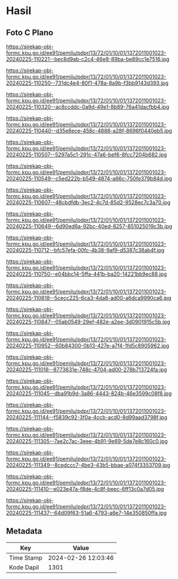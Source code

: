 # Hasil

## Foto C Plano

https://sirekap-obj-formc.kpu.go.id/ee91/pemilu/pdpr/13/72/01/10/01/1372011001023-20240225-110221--bec8d9ab-c2c4-46e8-89ba-be89cc1e7516.jpg

https://sirekap-obj-formc.kpu.go.id/ee91/pemilu/pdpr/13/72/01/10/01/1372011001023-20240225-110250--731dc4e4-80f1-478a-8a9b-f3bb9143d393.jpg

https://sirekap-obj-formc.kpu.go.id/ee91/pemilu/pdpr/13/72/01/10/01/1372011001023-20240225-110320--ac8ccddc-0a9d-49e1-8b89-76a41dacfbb4.jpg

https://sirekap-obj-formc.kpu.go.id/ee91/pemilu/pdpr/13/72/01/10/01/1372011001023-20240225-110440--d35e8ece-458c-4888-a28f-8696f0440eb5.jpg

https://sirekap-obj-formc.kpu.go.id/ee91/pemilu/pdpr/13/72/01/10/01/1372011001023-20240225-110507--5297a5c1-291c-47a6-bef6-8fcc7204b682.jpg

https://sirekap-obj-formc.kpu.go.id/ee91/pemilu/pdpr/13/72/01/10/01/1372011001023-20240225-110549--c5ed222b-b549-4874-a66c-750fe379b84d.jpg

https://sirekap-obj-formc.kpu.go.id/ee91/pemilu/pdpr/13/72/01/10/01/1372011001023-20240225-110607--48cbdfdb-3ec2-4c7d-85d2-9528ec7c3a70.jpg

https://sirekap-obj-formc.kpu.go.id/ee91/pemilu/pdpr/13/72/01/10/01/1372011001023-20240225-110649--6d90ed6a-92bc-40ed-8257-851025019c3b.jpg

https://sirekap-obj-formc.kpu.go.id/ee91/pemilu/pdpr/13/72/01/10/01/1372011001023-20240225-110712--bfc57efa-00fc-4b38-9af9-d5387c38ab4f.jpg

https://sirekap-obj-formc.kpu.go.id/ee91/pemilu/pdpr/13/72/01/10/01/1372011001023-20240225-110750--e04bbc14-5ffa-441b-ba20-14221bb9ec88.jpg

https://sirekap-obj-formc.kpu.go.id/ee91/pemilu/pdpr/13/72/01/10/01/1372011001023-20240225-110818--5cecc225-6ca3-4da8-ad00-a6dca9990ca6.jpg

https://sirekap-obj-formc.kpu.go.id/ee91/pemilu/pdpr/13/72/01/10/01/1372011001023-20240225-110847--05ab0549-29ef-482e-a2ee-3d0901915c5b.jpg

https://sirekap-obj-formc.kpu.go.id/ee91/pemilu/pdpr/13/72/01/10/01/1372011001023-20240225-110952--60b84300-0b13-427e-a7f4-1fd5c8905962.jpg

https://sirekap-obj-formc.kpu.go.id/ee91/pemilu/pdpr/13/72/01/10/01/1372011001023-20240225-111018--8773631e-748c-4704-ad00-278b713724fa.jpg

https://sirekap-obj-formc.kpu.go.id/ee91/pemilu/pdpr/13/72/01/10/01/1372011001023-20240225-111045--dba91b9d-3a86-4443-824b-46e3599c08f8.jpg

https://sirekap-obj-formc.kpu.go.id/ee91/pemilu/pdpr/13/72/01/10/01/1372011001023-20240225-111144--f5839c92-3f0a-4ccb-acd0-8d99aad3798f.jpg

https://sirekap-obj-formc.kpu.go.id/ee91/pemilu/pdpr/13/72/01/10/01/1372011001023-20240225-111305--7ae2c7ac-3eee-4b91-9e69-5de7e8c160c0.jpg

https://sirekap-obj-formc.kpu.go.id/ee91/pemilu/pdpr/13/72/01/10/01/1372011001023-20240225-111349--8cedccc7-4be3-43b5-bbae-a074f3353709.jpg

https://sirekap-obj-formc.kpu.go.id/ee91/pemilu/pdpr/13/72/01/10/01/1372011001023-20240225-111410--e023e47a-f8de-4c8f-beec-6ff13c0a7d05.jpg

https://sirekap-obj-formc.kpu.go.id/ee91/pemilu/pdpr/13/72/01/10/01/1372011001023-20240225-111437--64d09f63-51a6-4793-a6e7-14e350850ffa.jpg


## Metadata

| Key        | Value               |
| ---------- | ------------------- |
| Time Stamp | 2024-02-26 12:03:46 |
| Kode Dapil | 1301                |



